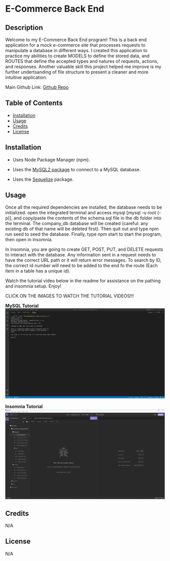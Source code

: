 # E-Commerce Back End

## Description

Welcome to my E-Commerce Back End program!  This is a back end application for a mock e-commerce site that processes requests to manipulate a database in different ways.  I created this application to practice my abilities to create MODELS to define the stored data, and ROUTES that define the accepted types and natures of requests, actions, and responses.  Another valuable skill this project helped me improve is my further undertsanding of file structure to present a cleaner and more intuitive application.

Main Github Link: [Github Repo](https://github.com/ekirbs/e-commerce-back-end 'A back end application for an e-commerce site.')

## Table of Contents

- [Installation](#installation)
- [Usage](#usage)
- [Credits](#credits)
- [License](#license)

## Installation

* Uses Node Package Manager (npm).

* Uses the [MySQL2 package](https://www.npmjs.com/package/mysql2) to connect to a MySQL database.

* Uses the [Sequelize](https://www.npmjs.com/package/sequelize) package.

## Usage

Once all the required dependencies are installed, the database needs to be initialized.  open the  integrated terminal and access mysql [mysql -u root (-p)], and copy/paste the contents of the schema.sql file in the db folder into the terminal.  The company_db database will be created (careful: any existing db of that name will be deleted first).  Then quit out and type npm run seed to seed the database.  Finally, type npm start to start the program, then open in insomnia.

In insomnia, you are going to create GET, POST, PUT, and DELETE requests to interact with the database.  Any information sent in a request needs to have the correct URL path or it will return error messages.   To search by ID, the correct id number will need to be added to the end fo the route (Each item in a table has a unique id).

Watch the tutorial video below in the readme for assistance on the pathing and insomnia setup.  Enjoy!


CLICK ON THE IMAGES TO WATCH THE TUTORIAL VIDEOS!!!

**MySQL Tutorial**
[![MySQL Tutorial](./assets/images/mysql-tutor-img.png)](https://user-images.githubusercontent.com/117387546/211961108-1405cb93-5f10-4931-81fd-334ac49951bf.mp4)
</br>

**Insomnia Tutorial**
[![Insomnia Tutorial](./assets/images/insomnia-tutor-img.png)](https://user-images.githubusercontent.com/117387546/211961233-a69c2231-ba78-4176-86f4-12e32e9bae27.mp4)


## Credits

N/A

## License

N/A